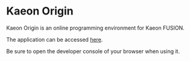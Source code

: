 # Kaeon Origin

Kaeon Origin is an online programming environment for Kaeon FUSION.

The application can be accessed [here](https://gallery-of-kaeon.github.io?path=https://raw.githubusercontent.com/Gallery-of-Kaeon/JavaScript-Utilities/master/JavaScript%20Utilities/United%20Bootstrap/index.html&unitedJS=https://raw.githubusercontent.com/Gallery-of-Kaeon/Kaeon-Origin/master/Kaeon%20Origin/Application/kaeonOrigin.js).

Be sure to open the developer console of your browser when using it.